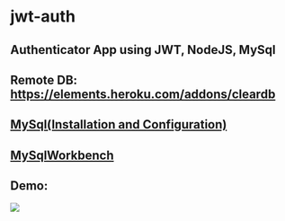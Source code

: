 # jwt-auth
## Authenticator App using JWT, NodeJS, MySql
## Remote DB: https://elements.heroku.com/addons/cleardb
## [MySql(Installation and Configuration)](https://www.digitalocean.com/community/tutorials/how-to-install-mysql-on-ubuntu-18-04)
## [MySqlWorkbench](https://dev.mysql.com/downloads/workbench/)
## Demo:
<img src="demo_images/demo.gif">
